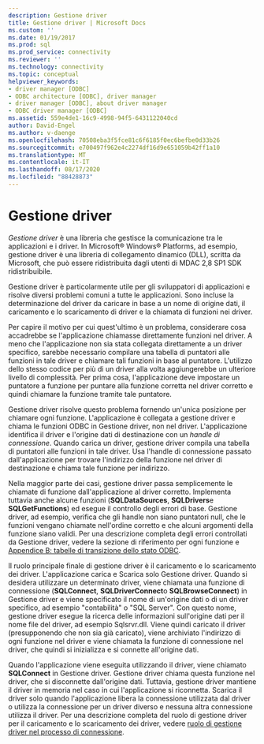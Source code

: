 ```yaml
---
description: Gestione driver
title: Gestione driver | Microsoft Docs
ms.custom: ''
ms.date: 01/19/2017
ms.prod: sql
ms.prod_service: connectivity
ms.reviewer: ''
ms.technology: connectivity
ms.topic: conceptual
helpviewer_keywords:
- driver manager [ODBC]
- ODBC architecture [ODBC], driver manager
- driver manager [ODBC], about driver manager
- ODBC driver manager [ODBC]
ms.assetid: 559e4de1-16c9-4998-94f5-6431122040cd
author: David-Engel
ms.author: v-daenge
ms.openlocfilehash: 70508eba3f5fce81c6f6185f0ec6befbe0d33b26
ms.sourcegitcommit: e700497f962e4c2274df16d9e651059b42ff1a10
ms.translationtype: MT
ms.contentlocale: it-IT
ms.lasthandoff: 08/17/2020
ms.locfileid: "88428873"
---
```

# <a name="the-driver-manager"></a>Gestione driver
*Gestione driver* è una libreria che gestisce la comunicazione tra le applicazioni e i driver. In Microsoft® Windows® Platforms, ad esempio, gestione driver è una libreria di collegamento dinamico (DLL), scritta da Microsoft, che può essere ridistribuita dagli utenti di MDAC 2,8 SP1 SDK ridistribuibile.  
  
 Gestione driver è particolarmente utile per gli sviluppatori di applicazioni e risolve diversi problemi comuni a tutte le applicazioni. Sono incluse la determinazione del driver da caricare in base a un nome di origine dati, il caricamento e lo scaricamento di driver e la chiamata di funzioni nei driver.  
  
 Per capire il motivo per cui quest'ultimo è un problema, considerare cosa accadrebbe se l'applicazione chiamasse direttamente funzioni nel driver. A meno che l'applicazione non sia stata collegata direttamente a un driver specifico, sarebbe necessario compilare una tabella di puntatori alle funzioni in tale driver e chiamare tali funzioni in base al puntatore. L'utilizzo dello stesso codice per più di un driver alla volta aggiungerebbe un ulteriore livello di complessità. Per prima cosa, l'applicazione deve impostare un puntatore a funzione per puntare alla funzione corretta nel driver corretto e quindi chiamare la funzione tramite tale puntatore.  
  
 Gestione driver risolve questo problema fornendo un'unica posizione per chiamare ogni funzione. L'applicazione è collegata a gestione driver e chiama le funzioni ODBC in Gestione driver, non nel driver. L'applicazione identifica il driver e l'origine dati di destinazione con un *handle di connessione*. Quando carica un driver, gestione driver compila una tabella di puntatori alle funzioni in tale driver. Usa l'handle di connessione passato dall'applicazione per trovare l'indirizzo della funzione nel driver di destinazione e chiama tale funzione per indirizzo.  
  
 Nella maggior parte dei casi, gestione driver passa semplicemente le chiamate di funzione dall'applicazione al driver corretto. Implementa tuttavia anche alcune funzioni (**SQLDataSources**, **SQLDrivers**e **SQLGetFunctions**) ed esegue il controllo degli errori di base. Gestione driver, ad esempio, verifica che gli handle non siano puntatori null, che le funzioni vengano chiamate nell'ordine corretto e che alcuni argomenti della funzione siano validi. Per una descrizione completa degli errori controllati da Gestione driver, vedere la sezione di riferimento per ogni funzione e [Appendice B: tabelle di transizione dello stato ODBC](../../odbc/reference/appendixes/appendix-b-odbc-state-transition-tables.md).  
  
 Il ruolo principale finale di gestione driver è il caricamento e lo scaricamento dei driver. L'applicazione carica e Scarica solo Gestione driver. Quando si desidera utilizzare un determinato driver, viene chiamata una funzione di connessione (**SQLConnect**, **SQLDriverConnect**o **SQLBrowseConnect**) in Gestione driver e viene specificato il nome di un'origine dati o di un driver specifico, ad esempio "contabilità" o "SQL Server". Con questo nome, gestione driver esegue la ricerca delle informazioni sull'origine dati per il nome file del driver, ad esempio Sqlsrvr.dll. Viene quindi caricato il driver (presupponendo che non sia già caricato), viene archiviato l'indirizzo di ogni funzione nel driver e viene chiamata la funzione di connessione nel driver, che quindi si inizializza e si connette all'origine dati.  
  
 Quando l'applicazione viene eseguita utilizzando il driver, viene chiamato **SQLConnect** in Gestione driver. Gestione driver chiama questa funzione nel driver, che si disconnette dall'origine dati. Tuttavia, gestione driver mantiene il driver in memoria nel caso in cui l'applicazione si riconnetta. Scarica il driver solo quando l'applicazione libera la connessione utilizzata dal driver o utilizza la connessione per un driver diverso e nessuna altra connessione utilizza il driver. Per una descrizione completa del ruolo di gestione driver per il caricamento e lo scaricamento dei driver, vedere [ruolo di gestione driver nel processo di connessione](../../odbc/reference/develop-app/driver-manager-s-role-in-the-connection-process.md).
